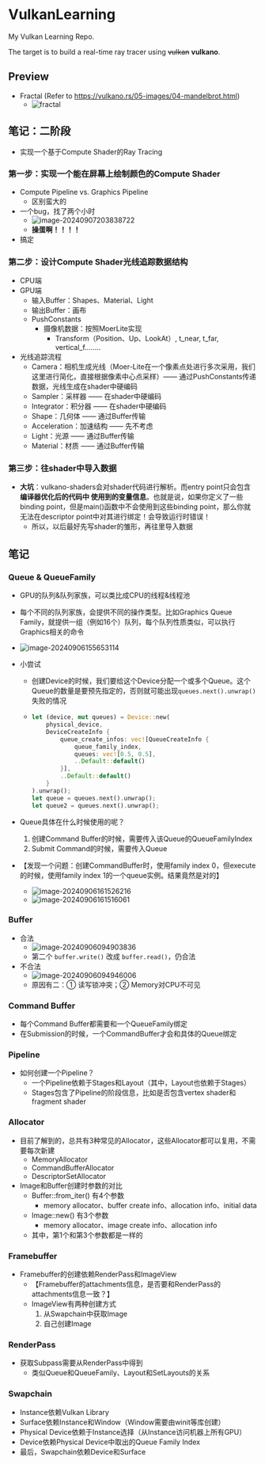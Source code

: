 # VulkanLearning

My Vulkan Learning Repo.

The target is to build a real-time ray tracer using ~~vulkan~~ **vulkano**.

## Preview

* Fractal (Refer to https://vulkano.rs/05-images/04-mandelbrot.html)
  * ![fractal](./README/fractal.png)

## 笔记：二阶段

* 实现一个基于Compute Shader的Ray Tracing

### 第一步：实现一个能在屏幕上绘制颜色的Compute Shader

* Compute Pipeline vs. Graphics Pipeline
  * 区别蛮大的
* 一个bug，找了两个小时
  * ![image-20240907203838722](./README/image-20240907203838722.png)
  * **操蛋啊！！！！**
* 搞定

### 第二步：设计Compute Shader光线追踪数据结构

* CPU端
* GPU端
  * 输入Buffer：Shapes、Material、Light
  * 输出Buffer：画布
  * PushConstants
    * 摄像机数据：按照MoerLite实现
      * Transform（Position、Up、LookAt）, t_near, t_far, vertical_f........
* 光线追踪流程
  * Camera：相机生成光线（Moer-Lite在一个像素点处进行多次采用，我们这里进行简化，直接根据像素中心点采样）—— 通过PushConstants传递数据，光线生成在shader中硬编码
  * Sampler：采样器 —— 在shader中硬编码
  * Integrator：积分器 —— 在shader中硬编码
  * Shape：几何体 —— 通过Buffer传输
  * Acceleration：加速结构 —— 先不考虑
  * Light：光源 —— 通过Buffer传输
  * Material：材质 —— 通过Buffer传输

### 第三步：往shader中导入数据

* **大坑**：vulkano-shaders会对shader代码进行解析。而entry point只会包含 **编译器优化后的代码中 使用到的变量信息**。也就是说，如果你定义了一些binding point，但是main()函数中不会使用到这些binding point，那么你就无法在descriptor point中对其进行绑定！会导致运行时错误！
  * 所以，以后最好先写shader的雏形，再往里导入数据

## 笔记

### Queue & QueueFamily

* GPU的队列&队列家族，可以类比成CPU的线程&线程池

* 每个不同的队列家族，会提供不同的操作类型。比如Graphics Queue Family，就提供一组（例如16个）队列，每个队列性质类似，可以执行Graphics相关的命令

* ![image-20240906155653114](./README/image-20240906155653114.png)

* 小尝试

  * 创建Device的时候，我们要给这个Device分配一个或多个Queue。这个Queue的数量是要预先指定的，否则就可能出现`queues.next().unwrap()`失败的情况

  * ```rust
    let (device, mut queues) = Device::new(
        physical_device,
        DeviceCreateInfo {
            queue_create_infos: vec![QueueCreateInfo {
                queue_family_index,
                queues: vec![0.5, 0.5],
                ..Default::default()
            }],
            ..Default::default()
        }
    ).unwrap();
    let queue = queues.next().unwrap();
    let queue2 = queues.next().unwrap();
    ```

* Queue具体在什么时候使用的呢？

  1. 创建Command Buffer的时候，需要传入该Queue的QueueFamilyIndex
  2. Submit Command的时候，需要传入Queue

* 【发现一个问题：创建CommandBuffer时，使用family index 0，但execute的时候，使用family index 1的一个queue实例。结果竟然是对的】

  * ![image-20240906161526216](./README/image-20240906161526216.png)
  * ![image-20240906161516061](./README/image-20240906161516061.png)

### Buffer

* 合法
  * ![image-20240906094903836](./README/image-20240906094903836.png)
  * 第二个 `buffer.write()` 改成 `buffer.read()`，仍合法
* 不合法
  * ![image-20240906094946006](./README/image-20240906094946006.png)
  * 原因有二：① 读写锁冲突；② Memory对CPU不可见

### Command Buffer

* 每个Command Buffer都需要和一个QueueFamily绑定
* 在Submission的时候，一个CommandBuffer才会和具体的Queue绑定

### Pipeline

* 如何创建一个Pipeline？
  * 一个Pipeline依赖于Stages和Layout（其中，Layout也依赖于Stages）
  * Stages包含了Pipeline的阶段信息，比如是否包含vertex shader和fragment shader

### Allocator

* 目前了解到的，总共有3种常见的Allocator，这些Allocator都可以复用，不需要每次新建
  * MemoryAllocator
  * CommandBufferAllocator
  * DescriptorSetAllocator
* Image和Buffer创建时参数的对比
  * Buffer::from_iter() 有4个参数
    * memory allocator、buffer create info、allocation info、initial data
  * Image::new() 有3个参数
    * memory allocator、image create info、allocation info
  * 其中，第1个和第3个参数都是一样的

### Framebuffer

* Framebuffer的创建依赖RenderPass和ImageView
  * 【Framebuffer的attachments信息，是否要和RenderPass的attachments信息一致？】
  * ImageView有两种创建方式
    1. 从Swapchain中获取Image
    2. 自己创建Image

### RenderPass

* 获取Subpass需要从RenderPass中得到
  * 类似Queue和QueueFamily、Layout和SetLayouts的关系

### Swapchain

* Instance依赖Vulkan Library
* Surface依赖Instance和Window（Window需要由winit等库创建）
* Physical Device依赖于Instance选择（从Instance访问机器上所有GPU）
* Device依赖Physical Device中取出的Queue Family Index
* 最后，Swapchain依赖Device和Surface



